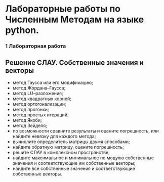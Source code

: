 # Лабораторные работы по Численным Методам на языке python.
### 1 Лабораторная работа
## Решение СЛАУ. Собственные значения и векторы
+ метод Гаусса или его модификацию;
+ метод Жордана–Гаусса;
+ метод LU–разложения;
+ метод квадратных корней;
+ метод ортогонализации;
+ метод прогонки;
+ метод простых итераций;
+ метод Якоби;
+ метод Зейделя;
+ по возможности сравните результаты и оцените погрешность, или найдите невязку для каждого метода;
+ вычислите определитель матрицы двумя способами;
+ найдите обратную матрицу, оцените погрешность;
+ решите СЛАУ в комплексном пространстве;
+ найдите максимальное и минимальное по модулю собственные значения и соответствующие им собственные векторы;
+ найдите все собственные значения и соответствующие собственные векторы.
